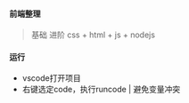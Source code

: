 #### 前端整理
> 基础
> 进阶
> css + html + js + nodejs


#### 运行

- vscode打开项目
- 右键选定code，执行runcode | 避免变量冲突
